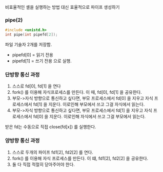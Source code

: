 비효율적인 셸을 실행하는 방법 대신 효율적으로 파이프 생성하기
### pipe(2)
```c
#include <unistd.h>
int pipe(int pipefd[2]);
```

파일 기술자 2개를 저장함.
- pipefd[0] = 읽기 전용
- pipefd[1] = 쓰기 전용
으로 실행.

### 단방향 통신 과정
1) 스스로 fd[0], fd[1] 을 연다
2) fork() 를 이용해 자식프로세스를 만든다. 이 때, fd[0], fd[1] 을 공유한다.
3) 부모->자식 방향으로 통신하고 싶다면, 부모 프로세스에서 fd[0] 을 지우고 자식 프로세스에서 fd[1] 을 지운다. 이로인해 부모에서 쓰고 그걸 자식에서 읽는다.
4) 부모->자식 방향으로 통신하고 싶다면, 부모 프로세스에서 fd[1] 을 지우고 자식 프로세스에서 fd[0] 을 지운다. 이로인해 자식에서 쓰고 그걸 부모에서 읽는다.

받은 fd는 수동으로 직접 close(fd[x]) 를 실행한다.


### 양방향 통신 과정
1) 스스로 두개의 파이프 fd1[2], fd2[2] 를 연다.
2) fork() 를 이용해 자식 프로세스를 만든다. 이 떄, fd1[2], fd2[2] 을 공유한다.
3) 둘 다 직접 적절히 닫아주어야 한다.